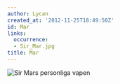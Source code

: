 ```yaml
---
author: Lycan
created_at: '2012-11-25T18:49:50Z'
id: Mar
links:
  occurrence:
  - Sir_Mar.jpg
title: Mar
---
```


![Sir Mars personliga vapen]

  [Sir Mars personliga vapen]: Sir_Mar.jpg "Sir Mars personliga vapen"